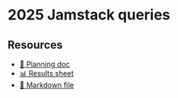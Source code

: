 # 2025 Jamstack queries

<!--
  This directory contains all of the 2025 Jamstack chapter queries.

  Each query should have a corresponding `metric_name.sql` file.
  Note that readers are linked to this directory, so try to make the SQL file names descriptive for easy browsing.

  Analysts: if helpful, you can use this README to give additional info about the queries.
-->

## Resources

- [📄 Planning doc][~google-doc]
- [📊 Results sheet][~google-sheets]
- [📝 Markdown file][~chapter-markdown]

[~google-doc]: https://docs.google.com/document/d/1DkY9txnPfNmnbhCRGclPrM5kBOqP7LHRyjlTOdkiPUg
[~google-sheets]: https://docs.google.com/spreadsheets/d/1aBKejgMdoQGg88uLyiM44FKKkKztfKsdGJbI6rQv934/edit
[~chapter-markdown]: https://github.com/HTTPArchive/almanac.httparchive.org/tree/main/src/content/en/2025/jamstack.md
